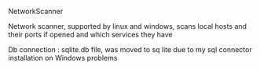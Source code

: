 
NetworkScanner

Network scanner, supported by linux and windows, scans local hosts and their ports if opened and which services they have

Db connection : sqlite.db file, was moved to sq lite due to my sql connector installation on Windows problems
